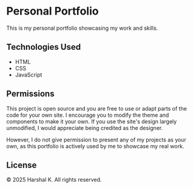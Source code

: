 # Personal Portfolio

This is my personal portfolio showcasing my work and skills.  

## Technologies Used

- HTML  
- CSS  
- JavaScript  


## Permissions

This project is open source and you are free to use or adapt parts of the code for your own site. I encourage you to modify the theme and components to make it your own. If you use the site's design largely unmodified, I would appreciate being credited as the designer.

However, I do not give permission to present any of my projects as your own, as this portfolio is actively used by me to showcase my real work.

## License  

© 2025 Harshal K. All rights reserved.  

